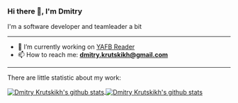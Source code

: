 ### Hi there 👋, I'm Dmitry

I'm a software developer and teamleader a bit

---
- 🔭 I’m currently working on [YAFB Reader](https://github.com/dkrutskikh/yafb-reader)
- 📫 How to reach me: **dmitry.krutskikh@gmail.com**
---

There are little statistic about my work:

<a href="https://github.com/dkrutskikh">
  <img align="center" src="https://github-readme-stats.anuraghazra1.vercel.app/api?username=dkrutskikh&show_icons=true&include_all_commits=true&theme=nord" alt="Dmitry Krutskikh's github stats" />
</a>

<a href="https://github.com/dkrutskikh">
  <img align="center" src="https://github-readme-stats.anuraghazra1.vercel.app/api/top-langs/?username=dkrutskikh&layout=compact&theme=nord" alt="Dmitry Krutskikh's github stats" />
</a>

<!--
**dkrutskikh/dkrutskikh** is a ✨ _special_ ✨ repository because its `README.md` (this file) appears on your GitHub profile.

Here are some ideas to get you started:

- 💬 Ask me about anything [here](https://github.com/dkrutskikh/dkrutskikh/issues)
- 🌱 I’m currently learning ...
- 👯 I’m looking to collaborate on ...
- 🤔 I’m looking for help with ...
- 😄 Pronouns: ...
- ⚡ Fun fact: ...
-->
